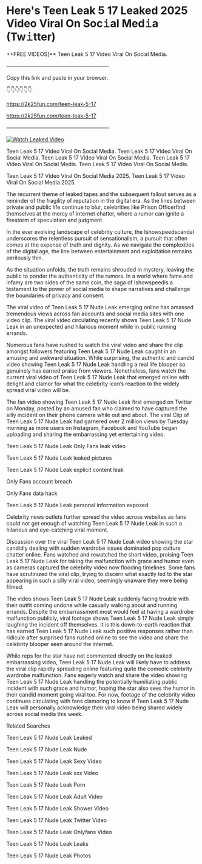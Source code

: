 # Here's Teen Leak 5 17 Leaked 2025 Video Viral On Soc𝚒al Med𝚒a (Tw𝚒tter)

++FREE VIDEOS]** Teen Leak 5 17 Video Viral On Social Media.

———————————————————-

Copy this link and paste in your browser.

👇👇👇👇👇👇

https://2k25fun.com/teen-leak-5-17

https://2k25fun.com/teen-leak-5-17

———————————————————-

[![Watch Leaked Video](https://miro.medium.com/v2/resize:fit:828/format:webp/1*cilzJN44JGOrTw9NJCrNHA.gif "Watch Leaked Video")](https://2k25fun.com/teen-leak-5-17)

Teen Leak 5 17 Video Viral On Social Media. Teen Leak 5 17 Video Viral On Social Media. Teen Leak 5 17 Video Viral On Social Media. Teen Leak 5 17 Video Viral On Social Media. Teen Leak 5 17 Video Viral On Social Media.

Teen Leak 5 17 Video Viral On Social Media 2025. Teen Leak 5 17 Video Viral On Social Media 2025.

The recurrent theme of leaked tapes and the subsequent fallout serves as a reminder of the fragility of reputation in the digital era. As the lines between private and public life continue to blur, celebrities like Prison Officerfind themselves at the mercy of internet chatter, where a rumor can ignite a firestorm of speculation and judgment.

In the ever evolving landscape of celebrity culture, the Ishowspeedscandal underscores the relentless pursuit of sensationalism, a pursuit that often comes at the expense of truth and dignity. As we navigate the complexities of the digital age, the line between entertainment and exploitation remains perilously thin.

As the situation unfolds, the truth remains shrouded in mystery, leaving the public to ponder the authenticity of the rumors. In a world where fame and infamy are two sides of the same coin, the saga of Ishowspeedis a testament to the power of social media to shape narratives and challenge the boundaries of privacy and consent.

The viral video of Teen Leak 5 17 Nude Leak emerging online has amassed tremendous views across fan accounts and social media sites with one video clip. The viral video circulating recently shows Teen Leak 5 17 Nude Leak in an unexpected and hilarious moment while in public running errands.

Numerous fans have rushed to watch the viral video and share the clip amongst followers featuring Teen Leak 5 17 Nude Leak caught in an amusing and awkward situation. While surprising, the authentic and candid video showing Teen Leak 5 17 Nude Leak handling a real life blooper so genuinely has earned praise from viewers. Nonetheless, fans watch the current viral video of Teen Leak 5 17 Nude Leak that emerged online with delight and clamor for what the celebrity icon’s reaction to the widely spread viral video will be.

The fan video showing Teen Leak 5 17 Nude Leak first emerged on Twitter on Monday, posted by an amused fan who claimed to have captured the silly incident on their phone camera while out and about. The viral Clip of Teen Leak 5 17 Nude Leak had garnered over 2 million views by Tuesday morning as more users on Instagram, Facebook and YouTube began uploading and sharing the embarrassing yet entertaining video.

Teen Leak 5 17 Nude Leak Only Fans leak video

Teen Leak 5 17 Nude Leak leaked pictures

Teen Leak 5 17 Nude Leak explicit content leak

Only Fans account breach

Only Fans data hack

Teen Leak 5 17 Nude Leak personal information exposed

Celebrity news outlets further spread the video across websites as fans could not get enough of watching Teen Leak 5 17 Nude Leak in such a hilarious and eye-catching viral moment.

Discussion over the viral Teen Leak 5 17 Nude Leak video showing the star candidly dealing with sudden wardrobe issues dominated pop culture chatter online. Fans watched and rewatched the short video, praising Teen Leak 5 17 Nude Leak for taking the malfunction with grace and humor even as cameras captured the celebrity video now flooding timelines. Some fans have scrutinized the viral clip, trying to discern what exactly led to the star appearing in such a silly viral video, seemingly unaware they were being filmed.

The video shows Teen Leak 5 17 Nude Leak suddenly facing trouble with their outfit coming undone while casually walking about and running errands. Despite the embarrassment most would feel at having a wardrobe malfunction publicly, viral footage shows Teen Leak 5 17 Nude Leak simply laughing the incident off themselves. It is this down-to-earth reaction that has earned Teen Leak 5 17 Nude Leak such positive responses rather than ridicule after surprised fans rushed online to see the video and share the celebrity blooper seen around the internet.

While reps for the star have not commented directly on the leaked embarrassing video, Teen Leak 5 17 Nude Leak will likely have to address the viral clip rapidly spreading online featuring quite the comedic celebrity wardrobe malfunction. Fans eagerly watch and share the video showing Teen Leak 5 17 Nude Leak handling the potentially humiliating public incident with such grace and humor, hoping the star also sees the humor in their candid moment going viral too. For now, footage of the celebrity video continues circulating with fans clamoring to know if Teen Leak 5 17 Nude Leak will personally acknowledge their viral video being shared widely across social media this week.

Related Searches

Teen Leak 5 17 Nude Leak Leaked

Teen Leak 5 17 Nude Leak Nude

Teen Leak 5 17 Nude Leak Sexy Video

Teen Leak 5 17 Nude Leak xxx Video

Teen Leak 5 17 Nude Leak Porn

Teen Leak 5 17 Nude Leak Adult Video

Teen Leak 5 17 Nude Leak Shower Video

Teen Leak 5 17 Nude Leak Twitter Video

Teen Leak 5 17 Nude Leak Onlyfans Video

Teen Leak 5 17 Nude Leak Leaks

Teen Leak 5 17 Nude Leak Photos